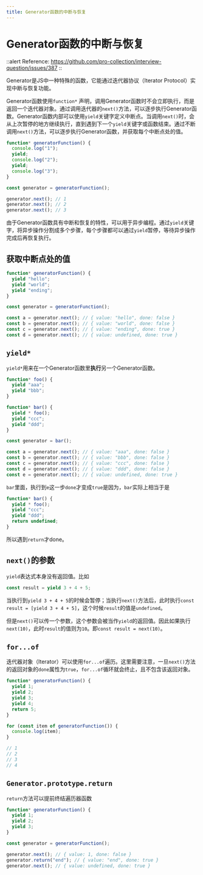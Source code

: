 ```yaml
---
title: Generator函数的中断与恢复
---
```


# Generator函数的中断与恢复

::alert
Reference: https://github.com/pro-collection/interview-question/issues/387
::

Generator是JS中一种特殊的函数，它能通过迭代器协议（Iterator Protocol）实现中断与恢复功能。

Generator函数使用`function*` 声明，调用Generator函数时不会立即执行，而是返回一个迭代器对象。通过调用迭代器的`next()`方法，可以逐步执行Generator函数。Generator函数内部可以使用`yield`关键字定义中断点。当调用`next()`时，会从上次暂停的地方继续执行，直到遇到下一个`yield`关键字或函数结束。通过不断调用`next()`方法，可以逐步执行Generator函数，并获取每个中断点处的值。

```ts
function* generatorFunction() {
  console.log("1");
  yield;
  console.log("2");
  yield;
  console.log("3");
}

const generator = generatorFunction();

generator.next(); // 1
generator.next(); // 2
generator.next(); // 3
```

由于Generator函数具有中断和恢复的特性，可以用于异步编程。通过`yield`关键字，将异步操作分割成多个步骤，每个步骤都可以通过`yield`暂停，等待异步操作完成后再恢复执行。

## 获取中断点处的值

```ts
function* generatorFunction() {
  yield "hello";
  yield "world";
  yield "ending";
}

const generator = generatorFunction();

const a = generator.next(); // { value: "hello", done: false }
const b = generator.next(); // { value: "world", done: false }
const c = generator.next(); // { value: "ending", done: true }
const d = generator.next(); // { value: undefined, done: true }
```

## `yield*`

`yield*`用来在一个Generator函数里**执行**另一个Generator函数。

```ts
function* foo() {
  yield "aaa";
  yield "bbb";
}

function* bar() {
  yield * foo();
  yield "ccc";
  yield "ddd";
}

const generator = bar();

const a = generator.next(); // { value: "aaa", done: false }
const b = generator.next(); // { value: "bbb", done: false }
const c = generator.next(); // { value: "ccc", done: false }
const d = generator.next(); // { value: "ddd", done: false }
const e = generator.next(); // { value: undefined, done: true }
```

`bar`里面，执行到`e`这一步`done`才变成`true`是因为，`bar`实际上相当于是

```ts
function* bar() {
  yield * foo();
  yield "ccc";
  yield "ddd";
  return undefined;
}
```

所以遇到`return`才done。

## `next()`的参数

`yield`表达式本身没有返回值。比如

```ts
const result = yield 3 + 4 + 5;
```

当执行到`yield 3 + 4 + 5`的时候会暂停；当执行`next()`方法后，此时执行`const result = [yield 3 + 4 + 5]`，这个时候`result`的值是`undefined`。

但是`next()`可以传一个参数，这个参数会被当作`yield`的返回值。因此如果执行`next(10)`，此时`result`的值则为`10`。即`const result = next(10)`。

## `for...of`

迭代器对象（Iterator）可以使用`for...of`遍历。这里需要注意，一旦`next()`方法的返回对象的`done`属性为`true`，`for...of`循环就会终止，且不包含该返回对象。

```ts
function* generatorFunction() {
  yield 1;
  yield 2;
  yield 3;
  yield 4;
  return 5;
}

for (const item of generatorFunction()) {
  console.log(item);
}

// 1
// 2
// 3
// 4
```

## `Generator.prototype.return`

`return`方法可以提前终结遍历器函数

```ts
function* generatorFunction() {
  yield 1;
  yield 2;
  yield 3;
}

const generator = generatorFunction();

generator.next(); // { value: 1, done: false }
generator.return("end"); // { value: "end", done: true }
generator.next(); // { value: undefined, done: true }
```

